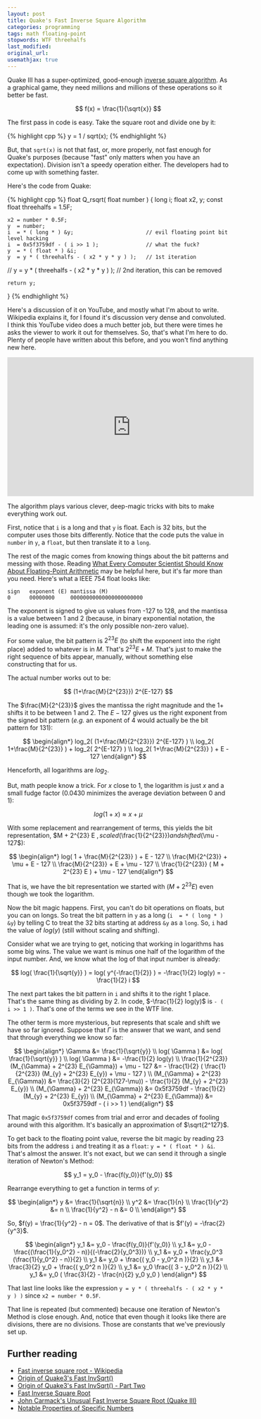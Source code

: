 ```yaml
---
layout: post
title: Quake's Fast Inverse Square Algorithm
categories: programming
tags: math floating-point
stopwords: WTF threehalfs
last_modified:
original_url:
usemathjax: true
---
```


Quake III has a super-optimized, good-enough [inverse square algorithm](https://en.wikipedia.org/wiki/Fast_inverse_square_root). As
a graphical game, they need millions and millions of these operations so
it better be fast.

$$
f(x) = \frac{1}{\sqrt{x}}
$$

The first pass in code is easy. Take the square root and divide one
by it:

{% highlight cpp %}
y = 1 / sqrt(x);
{% endhighlight %}

But, that `sqrt(x)` is not that fast, or, more properly, not fast
enough for Quake's purposes (because "fast" only matters when you have
an expectation). Division isn't a speedy operation either. The
developers had to come up with something faster.

Here's the code from Quake:

{% highlight cpp %}
float Q_rsqrt( float number )
{
	long i;
	float x2, y;
	const float threehalfs = 1.5F;

	x2 = number * 0.5F;
	y  = number;
	i  = * ( long * ) &y;                       // evil floating point bit level hacking
	i  = 0x5f3759df - ( i >> 1 );               // what the fuck?
	y  = * ( float * ) &i;
	y  = y * ( threehalfs - ( x2 * y * y ) );   // 1st iteration
//	y  = y * ( threehalfs - ( x2 * y * y ) );   // 2nd iteration, this can be removed

	return y;
}
{% endhighlight %}

Here's a discussion of it on YouTube, and mostly what I'm about to
write. Wikipedia explains it, for I found it's discussion very dense
and convoluted. I think this YouTube video does a much better job, but
there were times he asks the viewer to work it out for themselves. So,
that's what I'm here to do. Plenty of people have written about this
before, and you won't find anything new here.

<div class="youtube">
<iframe width="560" height="315" src="https://www.youtube.com/embed/p8u_k2LIZyo" title="YouTube video player" frameborder="0" allow="accelerometer; autoplay; clipboard-write; encrypted-media; gyroscope; picture-in-picture" allowfullscreen></iframe>
</div>

The algorithm plays various clever, deep-magic tricks with bits to
make everything work out.

First, notice that `i` is a long and that `y` is float. Each is 32
bits, but the computer uses those bits differently. Notice that the
code puts the value in `number` in `y`, a `float`, but then translate
it to a `long`.

The rest of the magic comes from knowing things about the bit patterns
and messing with those. Reading [What Every Computer Scientist Should Know About Floating-Point Arithmetic](https://docs.oracle.com/cd/E19957-01/806-3568/ncg_goldberg.html)
may be helpful here, but it's far more than you need. Here's what a IEEE 754
float looks like:

    sign   exponent (E) mantissa (M)
    0      00000000     00000000000000000000000

The exponent is signed to give us values from -127 to 128, and the
mantissa is a value between 1 and 2 (because, in binary exponential
notation, the leading one is assumed: it's the only possible non-zero
value).

For some value, the bit pattern is $2^{23}E$ (to shift the exponent
into the right place) added to whatever is in $M$. That's $2^{23}E+M$.
That's just to make the right sequence of bits appear, manually,
without something else constructing that for us.

The actual number works out to be:

$$
(1+\frac{M}{2^{23}}) 2^{E-127}
$$

The $\frac{M}{2^{23}}$ gives the mantissa the right magnitude and the
$1 +$ shifts it to be between 1 and 2. The $E-127$ gives us the right
exponent from the signed bit pattern (*e.g.* an exponent of 4 would
actually be the bit pattern for 131):

$$
\begin{align*}
log_2( (1+\frac{M}{2^{23}}) 2^{E-127} )          \\
log_2( 1+\frac{M}{2^{23}} ) + log_2( 2^{E-127} ) \\
log_2( 1+\frac{M}{2^{23}} ) + E - 127
\end{align*}
$$

Henceforth, all logarithms are $log_2$.

But, math people know a trick. For $x$ close to 1, the logarithm is
just $x$ and a small fudge factor (0.0430 minimizes the average
deviation between 0 and 1):

$$
log( 1 + x ) \approx x + \mu
$$

With some replacement and rearrangement of terms, this yields the bit
representation, $M + 2^{23} E $, scaled ($\frac{1}{2^{23}}$) and
shifted ($\mu - 127$):

$$
\begin{align*}
log( 1 + \frac{M}{2^{23}} ) + E - 127         \\
\frac{M}{2^{23}} + \mu + E - 127              \\
\frac{M}{2^{23}} + E + \mu - 127              \\
\frac{1}{2^{23}} ( M + 2^{23} E ) + \mu - 127
\end{align*}
$$

That is, we have the bit representation we started with ($M + 2^{23}
E$) even though we took the logarithm.

Now the bit magic happens. First, you can't do bit operations on
floats, but you can on longs. So treat the bit pattern in `y` as a
long (`i  = * ( long * ) &y`) by telling C to treat the 32 bits
starting at address `&y` as a `long`. So, `i` had the value of
$log(y)$ (still without scaling and shifting).

Consider what we are trying to get, noticing that working in
logarithms has some big wins. The value we want is minus one half of
the logarithm of the input number. And, we know what the log of that
input number is already:

$$
log( \frac{1}{\sqrt{y}} ) = log( y^{-\frac{1}{2}} ) = -\frac{1}{2} log(y) = -\frac{1}{2} i
$$

The next part takes the bit pattern in `i` and shifts it to the right
1 place. That's the same thing as dividing by 2. In code,
$-\frac{1}{2} log(y)$ is `- ( i >> 1 )`. That's one of the terms we
see in the WTF line.

The other term is more mysterious, but represents that scale and shift
we have so far ignored. Suppose that $\Gamma$ is the answer that we
want, and send that through everything we know so far:

$$
\begin{align*}
\Gamma        &= \frac{1}{\sqrt{y}}        \\
log( \Gamma ) &= log( \frac{1}{\sqrt{y}} ) \\
log( \Gamma ) &= -\frac{1}{2} log(y)       \\
\frac{1}{2^{23}} (M_{\Gamma} + 2^{23} E_{\Gamma}) + \mu - 127 &= - \frac{1}{2} ( \frac{1}{2^{23}} (M_{y} + 2^{23} E_{y}) + \mu - 127 ) \\
(M_{\Gamma} + 2^{23} E_{\Gamma}) &=  \frac{3}{2} (2^{23}(127-\mu)) - \frac{1}{2} (M_{y} + 2^{23} E_{y}) \\
(M_{\Gamma} + 2^{23} E_{\Gamma}) &= 0x5f3759df - \frac{1}{2} (M_{y} + 2^{23} E_{y}) \\
(M_{\Gamma} + 2^{23} E_{\Gamma}) &= 0x5f3759df - ( i >> 1 )
\end{align*}
$$

That magic `0x5f3759df` comes from trial and error and decades of
fooling around with this algorithm. It's basically an approximation of
$\sqrt{2^127}$.

To get back to the floating point value, reverse the bit magic by
reading 23 bits from the address `i` and treating it as a `float`:
`y = * ( float * ) &i`. That's almost the answer. It's not exact, but we
can send it through a single iteration of Newton's Method:

$$
y_1 = y_0 - \frac{f(y_0)}{f'(y_0)}
$$

Rearrange everything to get a function in terms of $y$:

$$
\begin{align*}
y                 &= \frac{1}{\sqrt{n}}  \\
y^2               &= \frac{1}{n}         \\
\frac{1}{y^2}     &= n                   \\
\frac{1}{y^2} - n &= 0                   \\
\end{align*}
$$

So, $f(y) = \frac{1}{y^2} - n = 0$. The derivative of that is
$f'(y) = -\frac{2}{y^3}$.

$$
\begin{align*}
y_1 &= y_0 - \frac{f(y_0)}{f'(y_0)}                           \\
y_1 &= y_0 - \frac{(\frac{1}{y_0^2} - n)}{(-\frac{2}{y_0^3})} \\
y_1 &= y_0 + \frac{y_0^3 (\frac{1}{y_0^2} - n)}{2}            \\
y_1 &= y_0 + \frac{( y_0 - y_0^2 n )}{2}                      \\
y_1 &= \frac{3}{2} y_0 + \frac{( y_0^2 n )}{2}                \\
y_1 &= y_0 \frac{( 3 - y_0^2 n )}{2}                          \\
y_1 &= y_0 ( \frac{3}{2} - \frac{n}{2} y_0 y_0 )
\end{align*}
$$

That last line looks like the expression `y = y * ( threehalfs - ( x2 * y * y ) )`
since `x2 = number * 0.5F`.

That line is repeated (but commented) because one iteration of Newton's
Method is close enough. And, notice that even though it looks like there
are divisions, there are no divisions. Those are constants that we've
previously set up.

## Further reading


* [Fast inverse square root - Wikipedia](https://en.wikipedia.org/wiki/Fast_inverse_square_root)
* [Origin of Quake3's Fast InvSqrt()](https://www.beyond3d.com/content/articles/8/)
* [Origin of Quake3's Fast InvSqrt() - Part Two](https://www.beyond3d.com/content/articles/15/)
* [Fast Inverse Square Root](http://www.lomont.org/papers/2003/InvSqrt.pdf)
* [John Carmack's Unusual Fast Inverse Square Root (Quake III)](https://stackoverflow.com/questions/1349542/john-carmacks-unusual-fast-inverse-square-root-quake-iii)
* [Notable Properties of Specific Numbers](https://mrob.com/pub/math/numbers-16.html#le009_16)
